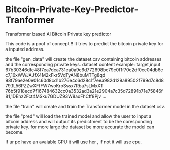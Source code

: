 # Bitcoin-Private-Key-Predictor-Tranformer
Transformer based AI Bitcoin Private key predictor

This code is a poof of concept !!
It tries to predict the bitcoin private key for a inputed address.

the file "gen_data" will create the dataset.csv containing bitcoin addresses and the corresponding private keys.
dataset content example:
target,input
67b30346dfc48f7ea7dca731ea0a9c6d772698bc79c0f1f70c2df0ce04db6ec7,16xWWJAJfX4M2xFkr5VqTyAN8buMTTg8qd
98f79ae2e0e01c60d8cd1b276e4c6d28c1f7eea982d129a89502f799d7c8d879,1L56PZZwXFfFW7woKroSssx7Rba7sLMxXT
76b5f918ecd7f167484632cc0a3532ad3a21e2904a7c35d72891b71e75846f81,1DEhz2Fct4MSku7GDUZ93W8aoFhCff8Pjv
...


the file "train" will create and train the Transformer model in the dataset.csv.

the file "pred" will load the trained model and allow the user to input a bitcoin address and will output its predictment to be the coresponding private key.
for more large the dataset be more accurate the model can become.

If ur pc have an avaiable GPU it will use her , if not it will use cpu.
